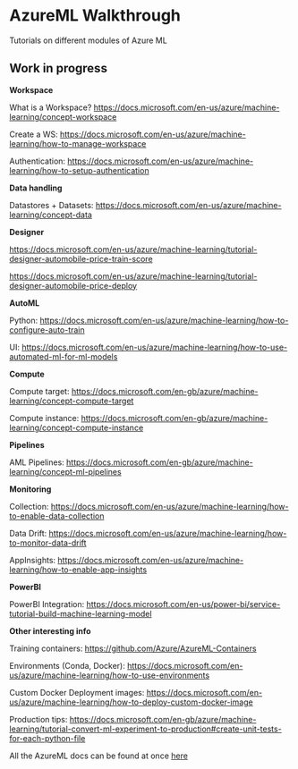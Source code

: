 # AzureML Walkthrough
Tutorials on different modules of Azure ML 

## Work in progress

__**Workspace**__

What is a Workspace? https://docs.microsoft.com/en-us/azure/machine-learning/concept-workspace

Create a WS: https://docs.microsoft.com/en-us/azure/machine-learning/how-to-manage-workspace

Authentication: https://docs.microsoft.com/en-us/azure/machine-learning/how-to-setup-authentication

__**Data handling**__

Datastores + Datasets: https://docs.microsoft.com/en-us/azure/machine-learning/concept-data

__**Designer**__

https://docs.microsoft.com/en-us/azure/machine-learning/tutorial-designer-automobile-price-train-score

https://docs.microsoft.com/en-us/azure/machine-learning/tutorial-designer-automobile-price-deploy

__**AutoML**__

Python: https://docs.microsoft.com/en-us/azure/machine-learning/how-to-configure-auto-train

UI: https://docs.microsoft.com/en-us/azure/machine-learning/how-to-use-automated-ml-for-ml-models

__**Compute**__

Compute target: https://docs.microsoft.com/en-gb/azure/machine-learning/concept-compute-target

Compute instance: https://docs.microsoft.com/en-gb/azure/machine-learning/concept-compute-instance

__**Pipelines**__

AML Pipelines: https://docs.microsoft.com/en-gb/azure/machine-learning/concept-ml-pipelines

__**Monitoring**__

Collection: https://docs.microsoft.com/en-us/azure/machine-learning/how-to-enable-data-collection

Data Drift: https://docs.microsoft.com/en-us/azure/machine-learning/how-to-monitor-data-drift

AppInsights: https://docs.microsoft.com/en-us/azure/machine-learning/how-to-enable-app-insights

__**PowerBI**__ 

PowerBI Integration: https://docs.microsoft.com/en-us/power-bi/service-tutorial-build-machine-learning-model

__**Other interesting info**__

Training containers: https://github.com/Azure/AzureML-Containers

Environments (Conda, Docker): https://docs.microsoft.com/en-us/azure/machine-learning/how-to-use-environments

Custom Docker Deployment images: https://docs.microsoft.com/en-us/azure/machine-learning/how-to-deploy-custom-docker-image

Production tips: https://docs.microsoft.com/en-gb/azure/machine-learning/tutorial-convert-ml-experiment-to-production#create-unit-tests-for-each-python-file

All the AzureML docs can be found at once [here](https://publicblobignacio.blob.core.windows.net/open/AzureMLfulldoc.pdf)
